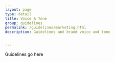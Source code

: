 ```yaml
---
layout: page
type: detail
title: Voice & Tone
group: guidelines
permalink: /guidelines/marketing.html
description: Guidelines and brand voice and tone


---
```


Guidelines go here
